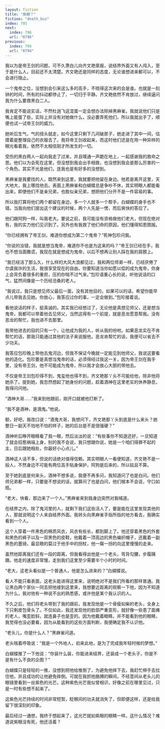 ```yaml
---
layout: fiction
title: "紫眼？"
fiction: "death_bus"
index: 795
next:
  index: 796
  url: "0796"
previous:
  index: 794
  url: "0794"
---
```

我以为是帝王剑的问题，可不久萧白儿向齐文艳禀报，说结界外面又有人闯入，至于是什么人，目前还不太清楚。齐文艳还是同样的态度，无论谁想进来都可以，不会进行阻止。

一个鬼帝之位，没想到会引来这么多的高手，不晓得这次来的会是谁。也就是一刻钟的时间，所有的抖动都停止了，一切归于平静。齐文艳依然不肯放过，继续逼问我为什么要救黑白二人。

我肯定不能说实话，不然杜逍飞这混蛋一定会想办法除掉黑麻雀。我就说他们只是嘴上能蛋了些，实际上并没有对她做什么，没必要弄死他们，所以我就出手了，顺便也试一试帝王剑的威力。

她听后生气，气的扭头就走，如今这里只剩下几间破房子，她走进了其中一间，估摸着是整理自己的衣服去了。我将帝王剑收起来，而这时他们还是在用一种异样的眼光看着我，依然不太相信刚才所发生的一切。

受伤的黑白两人一起向我走了过来，并且噗通一声跪在地上，一起感谢我的救命之恩。他们以为会死在这里，但没想到我会出手相救，也没想到我会是那么厉害的一个角色。其实不光是他们，连我也是有好多的没想到。

黑麻雀是我要找的人，既然来到这里，我就要把他留在身边。他若是离开这里，天大地大，我上哪找他去。表面上黑麻雀和白蝴蝶总是争吵不休，其实明眼人都能看出来，即便他们不是亲兄弟，也胜似亲兄弟，想把他们分开不是一件容易的事。

所以我打算将他们两个都留在身边，多一个人就多一个帮手，白蝴蝶的身手也不错。当我向他们提出这个建议的时候，两个人先是一愣，而后爽快的答应了。

他们跟阿狗一样，叫我老大。要说之前，我可能没有资格做他们老大，但现在绝对有，我的实力他们见识到了。另外也有我救了他们命的原因，他们懂得知恩图报。

“你已经拥有了帝王剑，难道你想成为第二个鬼帝？”死神包珍问我。

“你说的没错，我就是想当鬼帝，难道你不也是为这来的吗？”帝王剑已经在手，我也不想当面撒谎，我现在就是想成为鬼帝，以后不想再让别人踩在我的肩膀上。

“我已经活了那么久，什么样的大风大浪都见过，我和两位师弟一样，已经厌倦了尔虞我诈的生活，我很享受现在的自由。你要知道当你如愿以偿的成为鬼帝，你身上会背负着很多的重担，压的你喘不过气来。”包珍语重心长的说，听他说话的口气，猛然间像是一个历经沧桑的老人。

“我说过，我只是想见师父最后一面，没有其他目的，如果可以的话，希望你能早点儿带我去见她。你放心，我答应过你的事，一定会做到。”包珍接着说。

看他说话的样子，挺真诚的。其实我已经想过了，无论他是真想见师父，还是想当鬼帝，我都可以带着他去见师父，当然这得有一个前提，就是恶龙愿意帮我。没有恶龙的帮忙，我也进不去那里。

我带他进去的目的只有一个，让他成为我的人，听从我的吩咐。如果恶龙实在不肯帮忙的话，那我只能通过其他的法子来说服他，恶龙肯帮忙的话，我便可以省去不少功夫。

我答应包珍晚上带他去鬼河边，但我不保证今晚就一定能见到他师父，我说这要看他的造化。包珍要是真想当鬼帝的话，必须得经过我这一关，因为帝王剑在我手里，没有帝王剑，他不可能成为鬼帝，所以我才会放心大胆的带他去。

不仅是帝王剑包珍得不到，鬼玺他也得不到，齐文艳那丫头不可能给他，除非他将她杀了。提到她，我忽然想起了她身份的问题，趁着酒神在这里老实的休养静息，我得问问他。

“酒神大哥……”我来到他跟前，刚开口就被他打断了。

“我不是酒神，是酒鬼。”他说。

额，好吧，我改口说：“酒鬼大哥，我想问下，齐文艳那丫头到底是什么来头？她整日一副天不怕地不怕的样子，她的后台是不是很强硬？”

酒神听后睁开眼睛看了我一眼，然后淡淡的说：“有些事你不知道还好，一旦知道了就会招惹祸端上身，别的我不会说，我只想跟你说，她是一个咱们得罪不起的主，日后跟她相处，你最好小心点儿。”

酒神这人话不多，但说的话绝对值得信赖。其实明眼人一看便知道，齐文艳不是一般人，不然身边不可能有两位高手贴身保护，阿狗是后来的，所以姑且不算。

至于她到底是何来头，酒神不想多说，我便不再多问，我知道问了也是白问。他们师兄弟都一样，只要是不想说的话，就算问了也是白问，他们根本不会说，守口如瓶。

“老大，快看，那边来了一个人。”黑麻雀来到我身边突然对我喊道。

在结界之内，除了鬼河里的人，就剩下我们这些活人了，要是能在这里发现其他的人，那就说明这个人来自结界外面。我转头向黑麻雀手指所指的地方看去，我确实看到一个人。

这个人穿着一件黑色的棉质风衣，风衣有些长，都到脚上了。他还穿着黑色的外套和黑色的裤子以及一双黑色的皮鞋，他戴着一顶高边的黑色编织帽子，还戴着一副黑色的墨镜，最显眼的莫过于他手中的拐杖，他一瘸一拐的向这里慢慢的走来。

虽然他距离我们还有一段的距离，但我看得出他是一个老头，弯背勾腰，步履蹒跚。他走的速度非常慢，走到我们这里至少需要半个小时的时间。

“老大，这老头看似是一个普通人，他是怎么进来的？”白蝴蝶说。

看人不能只看表面，这老头能进得这里来，说明绝对不是我们所看的那样普通。我让黑白两个家伙一同去把他接到这里来，我想要近距离的观察一下他，因为不知道为什么，我对他有一种说不出的熟悉感，或许他是某个我认识的人。

不久之后，他们将老头带到了我的跟前，我发现他是一个骨瘦如柴的老头，全身上下只剩皮包骨头了。不仅如此，我还发现他的脸部严重变形，就好像一些患了面瘫的老人，嘴歪脸斜，就连鼻子也是歪的。因为他戴着眼睛，并不能看到他的眼睛，我觉得也没必要看，因为从能看到的这些方面判断，我便确定我不认识他。

“老头儿，你是什么人？”黑麻雀问道。

老头喘着呼吸说：“我是一个外地人，初来此地，是为了完成我年轻时候的梦想。”

白蝴蝶推了一下他说：“你装什么装，你能进来结界，还装成一个老头子，你是不是有什么不良的企图？”

白蝴蝶只是轻轻的一推，没想到把他给推倒了，为避免他摔下去，我赶忙伸手去拉住他，并且成功的让他避免摔倒。可就在我抓他胳膊的瞬间，不经意间从老头儿的眼镜里看到一丝紫色的光芒。这种紫色光芒我似曾相识，好像之前在哪里见过，只是一时有些想不起来了。

这紫色光芒持续的时间非常短暂，眨眼间的功夫就消失了，但即便这样，还是给我留下很深刻的印象。

最后经过一通想，我终于想起来了，这光芒就如紫眼的眼睛一样。这什么情况？难道说紫眼没有死，他还活着？